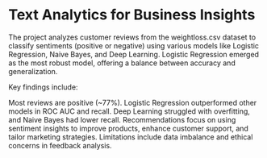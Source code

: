 # Text Analytics for Business Insights

The project analyzes customer reviews from the weightloss.csv dataset to classify sentiments (positive or negative) using various models like Logistic Regression, Naive Bayes, and Deep Learning. Logistic Regression emerged as the most robust model, offering a balance between accuracy and generalization.

Key findings include:

Most reviews are positive (~77%).
Logistic Regression outperformed other models in ROC AUC and recall.
Deep Learning struggled with overfitting, and Naive Bayes had lower recall.
Recommendations focus on using sentiment insights to improve products, enhance customer support, and tailor marketing strategies. Limitations include data imbalance and ethical concerns in feedback analysis.
